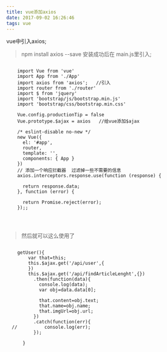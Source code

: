 ```yaml
---
title: vue添加axios
date: 2017-09-02 16:26:46
tags: vue
---
```

vue中引入axios;
>npm install axios --save 安装成功后在 main.js里引入;
 
<pre><code>
  	import Vue from 'vue'
    import App from './App'
    import axios from 'axios';   //引入 
    import router from './router'
    import $ from 'jquery'
    import 'bootstrap/js/bootstrap.min.js'
    import 'bootstrap/css/bootstrap.min.css'
    
    Vue.config.productionTip = false
    Vue.prototype.$ajax = axios   //给vue添加$ajax 
    
    /* eslint-disable no-new */
    new Vue({
      el: '#app',
      router,
      template: '<App/>',
      components: { App }
    })
    // 添加一个响应拦截器  过滤掉一些不需要的信息
    axios.interceptors.response.use(function (response) {
    
      return response.data;
    }, function (error) {
    
      return Promise.reject(error);
    });;
    

  		
</code></pre>
>然后就可以这么使用了 

 <pre><code>
    getUser(){
        var that=this;
        this.$ajax.get('/api/user',{
        })
        this.$ajax.get('/api/findArticleLenght',{})
          .then(function(data){
            console.log(data);
            var obj=data.data[0];
  
            that.content=obj.text;
            that.name=obj.name;
            that.imgUrl=obj.url;
          })
          .catch(function(err){
  //          console.log(err);
          });
  
      }
 </code></pre>
